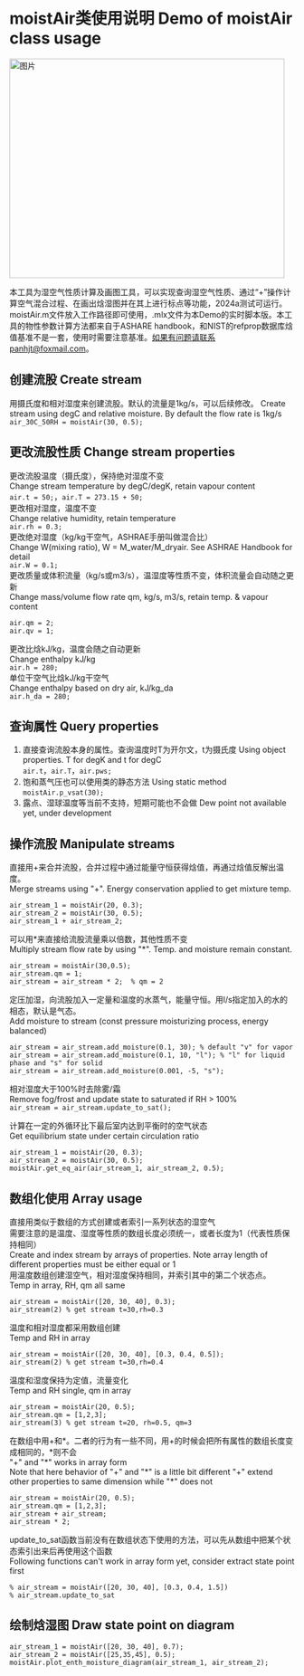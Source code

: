 # moistAir类使用说明  Demo of moistAir class usage
<img width="486" height="388" alt="图片" src="https://github.com/user-attachments/assets/5c524f5a-eb7c-47fc-a4d2-d17540e960d4" />  

本工具为湿空气性质计算及画图工具，可以实现查询湿空气性质、通过“+”操作计算空气混合过程、在画出焓湿图并在其上进行标点等功能，2024a测试可运行。moistAir.m文件放入工作路径即可使用，.mlx文件为本Demo的实时脚本版。本工具的物性参数计算方法都来自于ASHARE handbook，和NIST的refprop数据库焓值基准不是一套，使用时需要注意基准。如果有问题请联系panhjt@foxmail.com。
## 创建流股 Create stream
用摄氏度和相对湿度来创建流股。默认的流量是1kg/s，可以后续修改。  Create stream using degC and relative moisture. By default the flow rate is 1kg/s  
```air_30C_50RH = moistAir(30, 0.5);```  

## 更改流股性质 Change stream properties  
更改流股温度（摄氏度），保持绝对湿度不变  
Change stream temperature by degC/degK, retain vapour content  
`air.t = 50;`，`air.T = 273.15 + 50;`  
更改相对湿度，温度不变  
Change relative humidity, retain temperature  
```air.rh = 0.3;```  
更改绝对湿度（kg/kg干空气，ASHRAE手册叫做混合比）  
Change W(mixing ratio), W = M_water/M_dryair. See ASHRAE Handbook for detail  
```air.W = 0.1;```  
更改质量或体积流量（kg/s或m3/s），温湿度等性质不变，体积流量会自动随之更新  
Change mass/volume flow rate qm, kg/s, m3/s, retain temp. & vapour content  
```
air.qm = 2;
air.qv = 1;
```  
更改比焓kJ/kg，温度会随之自动更新  
Change enthalpy kJ/kg  
```air.h = 280;```  
单位干空气比焓kJ/kg干空气  
Change enthalpy based on dry air, kJ/kg_da  
```air.h_da = 280;```  

## 查询属性 Query properties
1. 直接查询流股本身的属性。查询温度时T为开尔文，t为摄氏度 Using object properties. T for degK and t for degC  
`air.t`，`air.T`，`air.pws;`  
2. 饱和蒸气压也可以使用类的静态方法 Using static method  
`moistAir.p_vsat(30);`  
3. 露点、湿球温度等当前不支持，短期可能也不会做 Dew point not available yet, under development

## 操作流股 Manipulate streams
直接用+来合并流股，合并过程中通过能量守恒获得焓值，再通过焓值反解出温度。  
 Merge streams using "+". Energy conservation applied to get mixture temp.
```  
air_stream_1 = moistAir(20, 0.3);  
air_stream_2 = moistAir(30, 0.5);  
air_stream_1 + air_stream_2;  
```  
可以用\*来直接给流股流量乘以倍数，其他性质不变  
Multiply stream flow rate by using "*". Temp. and moisture remain constant.
```  
air_stream = moistAir(30,0.5);  
air_stream.qm = 1;  
air_stream = air_stream * 2;  % qm = 2
```

定压加湿，向流股加入一定量和温度的水蒸气，能量守恒。用l/s指定加入的水的相态，默认是气态。  
Add moisture to stream (const pressure moisturizing process, energy balanced)
```
air_stream = air_stream.add_moisture(0.1, 30); % default "v" for vapor
air_stream = air_stream.add_moisture(0.1, 10, "l"); % "l" for liquid phase and "s" for solid
air_stream = air_stream.add_moisture(0.001, -5, "s");
```

相对湿度大于100%时去除雾/霜  
Remove fog/frost and update state to saturated if RH > 100%  
`air_stream = air_stream.update_to_sat();`

计算在一定的外循环比下最后室内达到平衡时的空气状态  
Get equilibrium state under certain circulation ratio
```
air_stream_1 = moistAir(20, 0.3);
air_stream_2 = moistAir(30, 0.5);
moistAir.get_eq_air(air_stream_1, air_stream_2, 0.5);
```

## 数组化使用 Array usage
直接用类似于数组的方式创建或者索引一系列状态的湿空气  
需要注意的是温度、湿度等性质的数组长度必须统一，或者长度为1（代表性质保持相同）  
Create and index stream by arrays of properties.
Note array length of different properties must be either equal or 1  
用温度数组创建湿空气，相对湿度保持相同，并索引其中的第二个状态点。  
Temp in array, RH, qm all same
```
air_stream = moistAir([20, 30, 40], 0.3);
air_stream(2) % get stream t=30,rh=0.3
```
温度和相对湿度都采用数组创建  
Temp and RH in array
```
air_stream = moistAir([20, 30, 40], [0.3, 0.4, 0.5]);
air_stream(2) % get stream t=30,rh=0.4
```
温度和湿度保持为定值，流量变化  
Temp and RH single, qm in array
```
air_stream = moistAir(20, 0.5);
air_stream.qm = [1,2,3];
air_stream(3) % get stream t=20, rh=0.5, qm=3
```
在数组中用+和*。二者的行为有一些不同，用+的时候会把所有属性的数组长度变成相同的，*则不会  
"+" and "\*" works in array form  
Note that here behavior of "+" and "\*"  is a little bit different
"+" extend other properties to same dimension while "\*" does not
```
air_stream = moistAir(20, 0.5);
air_stream.qm = [1,2,3];
air_stream + air_stream;
air_stream * 2;
```
update_to_sat函数当前没有在数组状态下使用的方法，可以先从数组中把某个状态索引出来后再使用这个函数  
Following functions can't work in array form yet, consider extract state point first
```
% air_stream = moistAir([20, 30, 40], [0.3, 0.4, 1.5])
% air_stream.update_to_sat
```
## 绘制焓湿图 Draw state point on diagram
```
air_stream_1 = moistAir([20, 30, 40], 0.7);
air_stream_2 = moistAir([25,35,45], 0.5);
moistAir.plot_enth_moisture_diagram(air_stream_1, air_stream_2);
```
